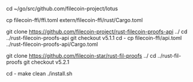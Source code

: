 
cd ~/go/src/github.com/filecoin-project/lotus

cp filecoin-ffi/ffi.toml extern/filecoin-ffi/rust/Cargo.toml

git clone https://github.com/filecoin-project/rust-filecoin-proofs-api ../
cd ../rust-filecoin-proofs-api
git checkout v5.1.1
cd -
cp filecoin-ffi/api.toml ../rust-filecoin-proofs-api/Cargo.toml

git clone https://github.com/filecoin-star/rust-fil-proofs ../
cd ../rust-fil-proofs
git checkout v5.2.1

cd -
make clean
./install.sh
